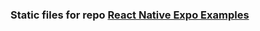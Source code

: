 ### Static files for repo [React Native Expo Examples](https://github.com/robinhuy/react-native-expo-examples)
